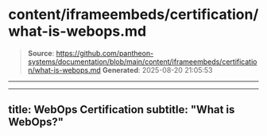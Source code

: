 # content/iframeembeds/certification/what-is-webops.md

> **Source**: https://github.com/pantheon-systems/documentation/blob/main/content/iframeembeds/certification/what-is-webops.md
> **Generated**: 2025-08-20 21:05:53

---

---
title: WebOps Certification
subtitle: "What is WebOps?"
---

<Partial file="certification-guide/what-is-webops.md" />
